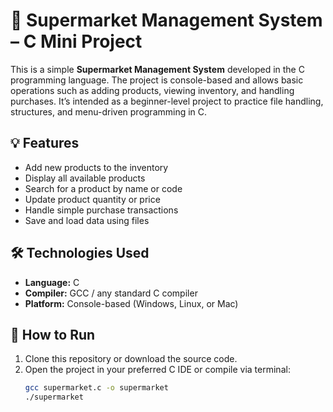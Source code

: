 # 🛒 Supermarket Management System – C Mini Project

This is a simple **Supermarket Management System** developed in the C programming language. The project is console-based and allows basic operations such as adding products, viewing inventory, and handling purchases. It’s intended as a beginner-level project to practice file handling, structures, and menu-driven programming in C.

## 💡 Features

- Add new products to the inventory  
- Display all available products  
- Search for a product by name or code  
- Update product quantity or price  
- Handle simple purchase transactions  
- Save and load data using files

## 🛠️ Technologies Used

- **Language:** C  
- **Compiler:** GCC / any standard C compiler  
- **Platform:** Console-based (Windows, Linux, or Mac)

## 🚀 How to Run

1. Clone this repository or download the source code.
2. Open the project in your preferred C IDE or compile via terminal:
   ```bash
   gcc supermarket.c -o supermarket
   ./supermarket
